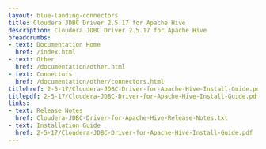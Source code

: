 ```yaml
---
layout: blue-landing-connectors
title: Cloudera JDBC Driver 2.5.17 for Apache Hive
description: Cloudera JDBC Driver 2.5.17 for Apache Hive
breadcrumbs:
- text: Documentation Home
  href: /index.html
- text: Other
  href: /documentation/other.html
- text: Connectors
  href: /documentation/other/connectors.html
titlehref: 2-5-17/Cloudera-JDBC-Driver-for-Apache-Hive-Install-Guide.pdf
titlepdf: 2-5-17/Cloudera-JDBC-Driver-for-Apache-Hive-Install-Guide.pdf
links:
- text: Release Notes
  href: Cloudera-JDBC-Driver-for-Apache-Hive-Release-Notes.txt
- text: Installation Guide
  href: 2-5-17/Cloudera-JDBC-Driver-for-Apache-Hive-Install-Guide.pdf
---
```


